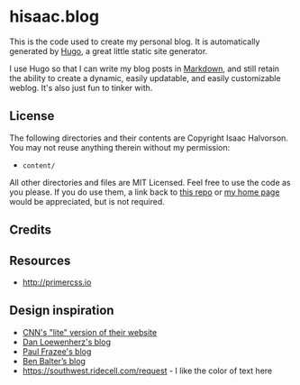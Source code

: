 # hisaac.blog

This is the code used to create my personal blog. It is automatically generated by [Hugo](https://gohugo.io/), a great little static site generator.

I use Hugo so that I can write my blog posts in [Markdown](https://daringfireball.net/projects/markdown/), and still retain the ability to create a dynamic, easily updatable, and easily customizable weblog. It's also just fun to tinker with.

## License

The following directories and their contents are Copyright Isaac Halvorson. You may not reuse anything therein without my permission:

- `content/`

All other directories and files are MIT Licensed. Feel free to use the code as you please. If you do use them, a link back to [this repo](http://github.com/hisaac/hisaac.blog) or [my home page](https://hisaac.net) would be appreciated, but is not required.

## Credits

## Resources

- <http://primercss.io>

## Design inspiration

- [CNN's "lite" version of their website](http://lite.cnn.io/en)
- [Dan Loewenherz's blog](https://dlo.me)
- [Paul Frazee's blog](https://pfrazee.hashbase.io)
- [Ben Balter’s blog](https://ben.balter.com/)
- <https://southwest.ridecell.com/request> - I like the color of text here
